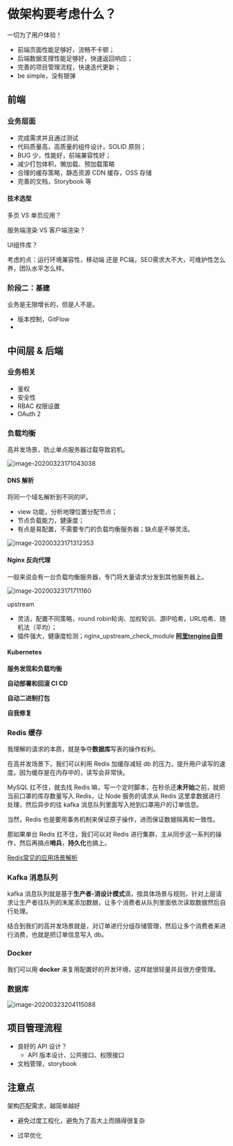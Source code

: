 # 做架构要考虑什么？

一切为了用户体验！

- 前端页面性能足够好，流畅不卡顿；
- 后端数据支撑性能足够好，快速返回响应；
- 完善的项目管理流程，快速迭代更新；
- be simple，没有银弹



## 前端

### 业务层面

- 完成需求并且通过测试
- 代码质量高，高质量的组件设计，SOLID 原则；
- BUG 少，性能好，前端兼容性好；
- 减少打包体积，懒加载、预加载策略
- 合理的缓存策略，静态资源 CDN 缓存，OSS 存储
- 完善的文档，Storybook 等



#### 技术选型

多页 VS 单页应用？

服务端渲染 VS 客户端渲染？

UI组件库？

考虑的点：运行环境兼容性，移动端 还是 PC端，SEO需求大不大，可维护性怎么养，团队水平怎么样。 

### 阶段二：基建

业务是无限增长的，但是人不是。

- 版本控制，GitFlow
- 







## 中间层 & 后端

### 业务相关

- 鉴权
- 安全性
- RBAC 权限设置
- OAuth 2



### 负载均衡

高并发场景，防止单点服务器过载导致宕机。

![image-20200323171043038](http://qn-noter.yunxi.site/imagehost/x407t.png)

#### DNS 解析

将同一个域名解析到不同的IP。

- view 功能，分析地理位置分配节点；
- 节点负载能力，健康度；
- 有点是易配置，不需要专门的负载均衡服务器；缺点是不够灵活。

![image-20200323171312353](http://qn-noter.yunxi.site/imagehost/3qmpg.png-style1)

#### Nginx 反向代理

一般来说会有一台负载均衡服务器，专门将大量请求分发到其他服务器上。

![image-20200323171711160](http://qn-noter.yunxi.site/imagehost/ro4na.png-style1)

upstream

- 灵活，配置不同策略，round robin轮询、加权轮训、源IP哈希，URL哈希、随机法（平均）；
- 插件强大，健康度检测；nginx_upstream_check_module  **[阿里tengine自带](https://github.com/alibaba/tengine)**



#### Kubernetes 

**服务发现和负载均衡**

**自动部署和回滚 CI CD**

**自动二进制打包**

**自我修复**



### Redis 缓存

我理解的请求的本质，就是争夺**数据库**写表的操作权利。

在高并发场景下，我们可以利用 Redis 加缓存减轻 db 的压力，提升用户读写的速度。因为缓存是在内存中的，读写会非常快。

MySQL 扛不住，就去找 Redis 嘛，写一个定时脚本，在秒杀还**未开始**之前，就把当前口罩的库存数量写入 Redis，让 Node 服务的请求从 Redis 这里拿数据进行处理，然后异步的往 kafka 消息队列里面写入抢到口罩用户的订单信息。

当然，Redis 也是要用事务机制来保证原子操作，进而保证数据隔离和一致性。

那如果单台 Redis 扛不住，我们可以对 Redis 进行集群，主从同步这一系列的操作，然后再搞点**哨兵**，**持久化**也搞上。

[Redis常见的应用场景解析](https://zhuanlan.zhihu.com/p/29665317)



### Kafka 消息队列

kafka 消息队列就是基于**生产者-消设计模式**滴，按具体场景与规则，针对上层请求让生产者往队列的末尾添加数据，让多个消费者从队列里面依次读取数据然后自行处理。

结合到我们的高并发场景就是，对订单进行分组存储管理，然后让多个消费者来进行消费，也就是把订单信息写入 db。



### Docker

我们可以用 **docker** 来复用配置好的开发环境，这样就很轻量并且很方便管理。



### 数据库

![image-20200323204115088](http://qn-noter.yunxi.site/imagehost/mchnc.png-style1)



## 项目管理流程

- 良好的 API 设计？
  - API 版本设计、公共接口、权限接口
- 文档管理，storybook



## 注意点

架构匹配需求，越简单越好

- 避免过度工程化，避免为了高大上而搞得很复杂

- 过早优化

